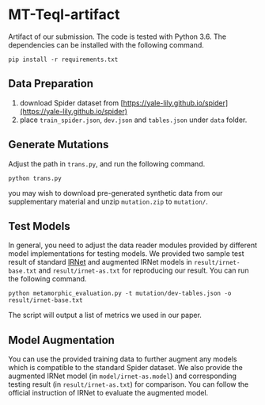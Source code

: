 # MT-Teql-artifact

Artifact of our submission. The code is tested with Python 3.6. The 
dependencies can be installed with the following command.

```shell
pip install -r requirements.txt
```


## Data Preparation

1. download Spider dataset from [https://yale-lily.github.io/spider](https://yale-lily.github.io/spider)
2. place ```train_spider.json```, ```dev.json``` and ```tables.json``` under ```data``` folder.

## Generate Mutations

Adjust the path in ```trans.py```, and run the following command.

```shell
python trans.py
```

you may wish to download pre-generated synthetic data from our supplementary material
and unzip ```mutation.zip``` to ```mutation/```.

## Test Models

In general, you need to adjust the data reader modules provided by different model 
implementations for testing models. We provided two sample test result of standard
[IRNet](https://github.com/microsoft/IRNet) and augmented IRNet models in 
```result/irnet-base.txt``` and ```result/irnet-as.txt``` for reproducing our result. 
You can run the following command.

```shell
python metamorphic_evaluation.py -t mutation/dev-tables.json -o result/irnet-base.txt
```

The script will output a list of metrics we used in our paper.

## Model Augmentation

You can use the provided training data to further augment any models which is compatible
to the standard Spider dataset. We also provide the augmented IRNet model 
(in ```model/irnet-as.model```) and corresponding testing result (in 
```result/irnet-as.txt```) for comparison. You can follow the official instruction 
of IRNet to evaluate the augmented model.
